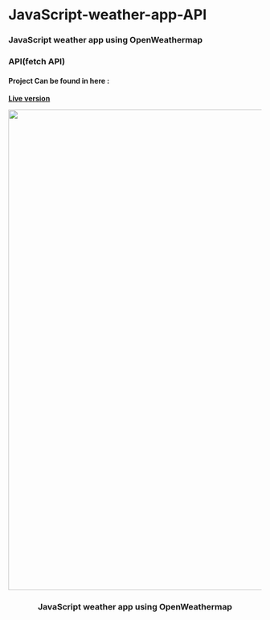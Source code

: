 # JavaScript-weather-app-API
### JavaScript weather app using OpenWeathermap
### API(fetch API)

#### Project Can be found in here :
 **[Live version](https://rawcdn.githack.com/codershona/javascript-weather-app-API/93cbaac9b8909e0aba3f167b52a37de379fb7da9/index.html)**

<p align="center">
	
<img src="https://user-images.githubusercontent.com/57604500/121790030-6ce2a080-cbdb-11eb-99e8-15e1d5d19934.png" width=956>
<br />
<h3 align="center">JavaScript weather app using OpenWeathermap</h3>
</p>
